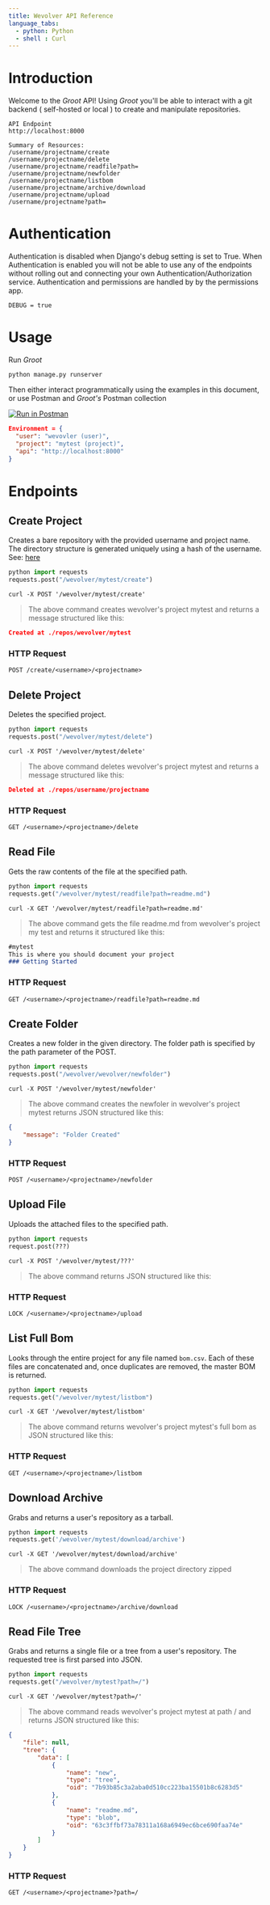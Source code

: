 ```yaml
---
title: Wevolver API Reference
language_tabs:
  - python: Python
  - shell : Curl
---
```


# Introduction

Welcome to the *Groot* API! Using *Groot* you'll be able to interact with a git backend
( self-hosted or local ) to create and manipulate repositories.

```
API Endpoint
http://localhost:8000

Summary of Resources:
/username/projectname/create
/username/projectname/delete
/username/projectname/readfile?path=
/username/projectname/newfolder
/username/projectname/listbom
/username/projectname/archive/download
/username/projectname/upload
/username/projectname?path=
```
# Authentication

Authentication is disabled when Django's debug setting is set to True. When Authentication is enabled
you will not be able to use any of the endpoints without rolling out and connecting your own Authentication/Authorization service. Authentication and permissions are handled by by the permissions app.

```
DEBUG = true
```

# Usage

Run *Groot*

```
python manage.py runserver
```

Then either interact programmatically using the examples in this document, or use Postman
and *Groot's* Postman collection

[![Run in Postman](https://run.pstmn.io/button.svg)](https://app.getpostman.com/run-collection/085b6696a9590b87504b)

```json
Environment = {
  "user": "wevovler (user)",
  "project": "mytest (project)",
  "api": "http://localhost:8000"
}
```

# Endpoints

## Create Project

Creates a bare repository with the provided username and project name.
The directory structure is generated uniquely using a hash of the username.
See: [here](https://github.com/blog/117-scaling-lesson-23742)

```python
python import requests
requests.post("/wevolver/mytest/create")
```

```shell
curl -X POST '/wevolver/mytest/create'
```

> The above command creates wevolver's project mytest and returns a message structured like this:

```json
Created at ./repos/wevolver/mytest
```

### HTTP Request

 `POST /create/<username>/<projectname>`

## Delete Project

Deletes the specified project.

```python
python import requests
requests.post("/wevolver/mytest/delete")
```

```shell
curl -X POST '/wevolver/mytest/delete'
```

> The above command deletes wevolver's project mytest and returns a message structured like this:

```json
Deleted at ./repos/username/projectname
```

### HTTP Request

`GET /<username>/<projectname>/delete`

## Read File

Gets the raw contents of the file at the specified path.

```python
python import requests
requests.get("/wevolver/mytest/readfile?path=readme.md")
```

```shell
curl -X GET '/wevolver/mytest/readfile?path=readme.md'
```

> The above command gets the file readme.md from wevolver's project my test and returns it structured like this:

```markdown
#mytest
This is where you should document your project  
### Getting Started
```

### HTTP Request
`GET /<username>/<projectname>/readfile?path=readme.md`

## Create Folder

Creates a new folder in the given directory. The folder path is specified by the
path parameter of the POST.

```python
python import requests
requests.post("/wevolver/wevolver/newfolder")
```

```shell
curl -X POST '/wevolver/mytest/newfolder'
```

> The above command creates the newfoler in wevolver's project mytest returns JSON structured like this:

```json
{
    "message": "Folder Created"
}
```

### HTTP Request

`POST /<username>/<projectname>/newfolder`

## Upload File

Uploads the attached files to the specified path.

```python
python import requests
request.post(???)
```

```shell
curl -X POST '/wevolver/mytest/???'
```

> The above command returns JSON structured like this:

### HTTP Request

`LOCK /<username>/<projectname>/upload`

## List Full Bom

Looks through the entire project for any file named `bom.csv`. Each of these
files are concatenated and, once duplicates are removed, the master BOM is returned.

```python
python import requests
requests.get("/wevolver/mytest/listbom")
```

```shell
curl -X GET '/wevolver/mytest/listbom'
```

> The above command returns wevolver's project mytest's full bom as JSON structured like this:

### HTTP Request

`GET /<username>/<projectname>/listbom`

## Download Archive

Grabs and returns a user's repository as a tarball.

```python
python import requests
requests.get('/wevolver/mytest/download/archive')
```

```shell
curl -X GET '/wevolver/mytest/download/archive'
```

> The above command downloads the project directory zipped

### HTTP Request

`LOCK /<username>/<projectname>/archive/download`

## Read File Tree

Grabs and returns a single file or a tree from a user's repository.
The requested tree is first parsed into JSON.

```python
python import requests
requests.get("/wevolver/mytest?path=/")
```

```shell
curl -X GET '/wevolver/mytest?path=/'
```

> The above command reads wevolver's project mytest at path / and returns JSON structured like this:

```json
{
    "file": null,
    "tree": {
        "data": [
            {
                "name": "new",
                "type": "tree",
                "oid": "7b93b85c3a2aba0d510cc223ba15501b8c6283d5"
            },
            {
                "name": "readme.md",
                "type": "blob",
                "oid": "63c3ffbf73a78311a168a6949ec6bce690faa74e"
            }
        ]
    }
}
```

### HTTP Request

`GET /<username>/<projectname>?path=/`
